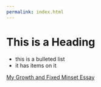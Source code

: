```yaml
---
permalink: index.html
---
```


# This is a Heading

* this is a bulleted list
* it has items on it

[My Growth and Fixed Minset Essay](growth-vs-fixed-mindset.md)
